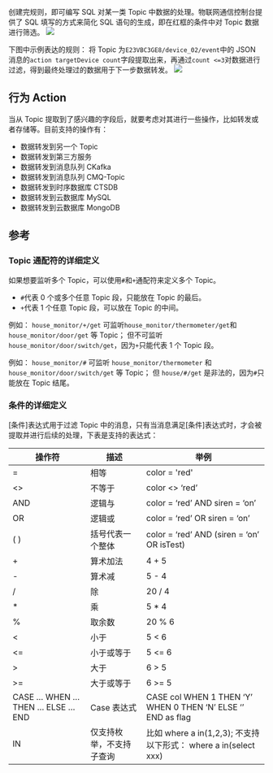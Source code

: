 [//]: # (chinagitpath:XXXXX)

创建完规则，即可编写 SQL 对某一类 Topic 中数据的处理。物联网通信控制台提供了 SQL 填写的方式来简化 SQL 语句的生成，即在红框的条件中对 Topic 数据进行筛选。
![](https://main.qcloudimg.com/raw/4a9e8f0f4731648d1613e55380511266.png)

下图中示例表达的规则：
将 Topic 为```E23VBC3GE8/device_02/event```中的 JSON 消息的```action targetDevice count```字段提取出来，再通过```count <=3```对数据进行过滤，得到最终处理过的数据用于下一步数据转发。
![](https://main.qcloudimg.com/raw/bdeab8841c4f62434bb925fecfd27a00.png)

## 行为 Action
当从 Topic 提取到了感兴趣的字段后，就要考虑对其进行一些操作，比如转发或者存储等。目前支持的操作有：
- 数据转发到另一个 Topic
- 数据转发到第三方服务
- 数据转发到消息队列 CKafka
- 数据转发到消息队列 CMQ-Topic
- 数据转发到时序数据库 CTSDB
- 数据转发到云数据库 MySQL
- 数据转发到云数据库 MongoDB

## 参考

### Topic 通配符的详细定义

如果想要监听多个 Topic，可以使用```#```和```+```通配符来定义多个 Topic。
 - ```#```代表 0 个或多个任意 Topic 段，只能放在 Topic 的最后。
 - ```+```代表 1 个任意 Topic 段，可以放在 Topic 的中间。

例如： ```house_monitor/+/get```
可监听```house_monitor/thermometer/get```和```house_monitor/door/get``` 等 Topic；
但不可监听 ```house_monitor/door/switch/get```，因为```+```只能代表 1 个 Topic 段。

例如： ```house_monitor/#```
可监听 ```house_monitor/thermometer``` 和```house_monitor/door/switch/get``` 等 Topic；
但 ```house/#/get``` 是非法的，因为```#```只能放在 Topic 结尾。

### 条件的详细定义
[条件]表达式用于过滤 Topic 中的消息，只有当消息满足[条件]表达式时，才会被提取并进行后续的处理，下表是支持的表达式：

|操作符 | 描述 | 举例|
|---|---|---|
|= | 相等 | color = 'red'|
|<> | 不等于           | color <> ‘red’|
|AND    | 逻辑与           | color = ‘red’ AND siren = ‘on’|
|OR | 逻辑或           | color = ‘red’ OR siren = ‘on’|
|( )    | 括号代表一个整体  | color = ‘red’ AND (siren = ‘on’ OR isTest)|
|+  | 算术加法          | 4 + 5|
|-  | 算术减           | 5 - 4|
|/  | 除             | 20 / 4|
|*  | 乘             | 5 * 4|
|%  | 取余数           | 20 % 6|
|<  | 小于                | 5 < 6|
|<= | 小于或等于     | 5 <= 6|
|>  | 大于                | 6 > 5|
|>= | 大于或等于     | 6 >= 5|
|CASE … WHEN … THEN … ELSE …END |Case 表达式               | CASE col WHEN 1 THEN ‘Y’ WHEN 0 THEN ‘N’ ELSE ‘’ END as flag|
|IN                             | 仅支持枚举，不支持子查询  | 比如 where a in(1,2,3); 不支持以下形式： where a in(select xxx)|
